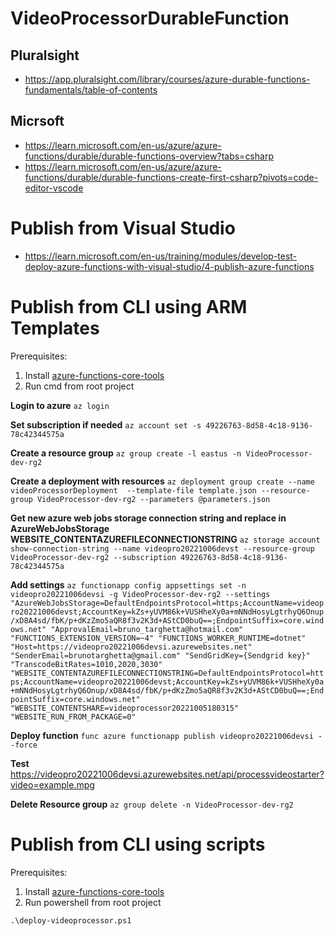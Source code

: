 # VideoProcessorDurableFunction

## Pluralsight

- https://app.pluralsight.com/library/courses/azure-durable-functions-fundamentals/table-of-contents

## Micrsoft

- https://learn.microsoft.com/en-us/azure/azure-functions/durable/durable-functions-overview?tabs=csharp
- https://learn.microsoft.com/en-us/azure/azure-functions/durable/durable-functions-create-first-csharp?pivots=code-editor-vscode


# Publish from Visual Studio

- https://learn.microsoft.com/en-us/training/modules/develop-test-deploy-azure-functions-with-visual-studio/4-publish-azure-functions

# Publish from CLI using ARM Templates

Prerequisites:

1. Install [azure-functions-core-tools](https://learn.microsoft.com/en-us/azure/azure-functions/functions-run-local?tabs=v4%2Cwindows%2Ccsharp%2Cportal%2Cbash#install-the-azure-functions-core-tools) 
2. Run cmd from root project 

**Login to azure** 
`az login`

**Set subscription if needed**
`az account set -s 49226763-8d58-4c18-9136-78c42344575a`

**Create a resource group**
`az group create -l eastus -n VideoProcessor-dev-rg2`

**Create a deployment with resources**
`az deployment group create --name videoProcessorDeployment  --template-file template.json --resource-group VideoProcessor-dev-rg2 --parameters @parameters.json`

**Get new azure web jobs storage connection string and replace in AzureWebJobsStorage WEBSITE_CONTENTAZUREFILECONNECTIONSTRING**
`az storage account show-connection-string --name videopro20221006devst --resource-group VideoProcessor-dev-rg2 --subscription 49226763-8d58-4c18-9136-78c42344575a`


**Add settings** 
`az functionapp config appsettings set -n videopro20221006devsi -g VideoProcessor-dev-rg2 --settings "AzureWebJobsStorage=DefaultEndpointsProtocol=https;AccountName=videopro20221006devst;AccountKey=kZs+yUVM86k+VUSHheXy0a+mNNdHosyLgtrhyQ6Onup/xD8A4sd/fbK/p+dKzZmo5aQR8f3v2K3d+AStCD0buQ==;EndpointSuffix=core.windows.net" "ApprovalEmail=bruno_targhetta@hotmail.com" "FUNCTIONS_EXTENSION_VERSION=~4" "FUNCTIONS_WORKER_RUNTIME=dotnet" "Host=https://videopro20221006devsi.azurewebsites.net" "SenderEmail=brunotarghetta@gmail.com" "SendGridKey={Sendgrid key}" 	"TranscodeBitRates=1010,2020,3030" "WEBSITE_CONTENTAZUREFILECONNECTIONSTRING=DefaultEndpointsProtocol=https;AccountName=videopro20221006devst;AccountKey=kZs+yUVM86k+VUSHheXy0a+mNNdHosyLgtrhyQ6Onup/xD8A4sd/fbK/p+dKzZmo5aQR8f3v2K3d+AStCD0buQ==;EndpointSuffix=core.windows.net" "WEBSITE_CONTENTSHARE=videoprocessor20221005180315" "WEBSITE_RUN_FROM_PACKAGE=0"`

**Deploy function**
`func azure functionapp publish videopro20221006devsi --force`

**Test**
https://videopro20221006devsi.azurewebsites.net/api/processvideostarter?video=example.mpg

**Delete Resource group**
`az group delete -n VideoProcessor-dev-rg2`


# Publish from CLI using scripts

Prerequisites:

1. Install [azure-functions-core-tools](https://learn.microsoft.com/en-us/azure/azure-functions/functions-run-local?tabs=v4%2Cwindows%2Ccsharp%2Cportal%2Cbash#install-the-azure-functions-core-tools) 
2. Run powershell from root project 

`.\deploy-videoprocessor.ps1`